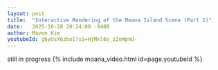 ```yaml
---
layout: post
title:  "Interactive Rendering of the Moana Island Scene (Part 1)"
date:   2025-10-28 20:24:00 -0400
author: Maven Kim
youtubeId: g6yUsX6zboI?si=HjMxl6s_zZeWpnU- 
---
```


still in progress
{% include moana_video.html id=page.youtubeId %}
